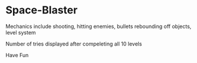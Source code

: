 # Space-Blaster

Mechanics include shooting, hitting enemies, bullets rebounding off objects, level system

Number of tries displayed after compeleting all 10 levels

Have Fun
